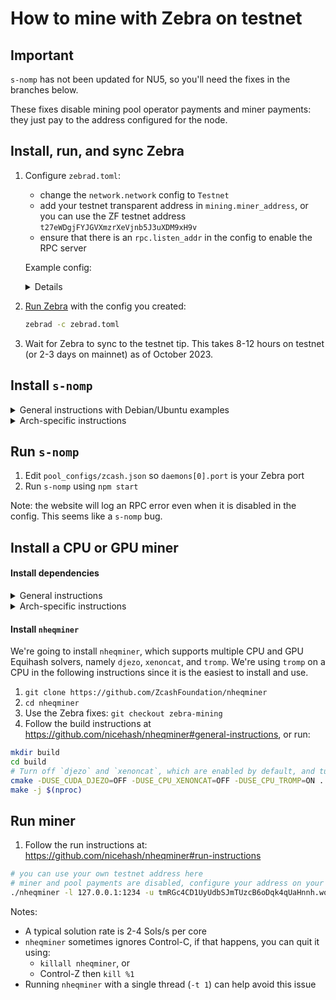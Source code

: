 # How to mine with Zebra on testnet

## Important

`s-nomp` has not been updated for NU5, so you'll need the fixes in the branches below.

These fixes disable mining pool operator payments and miner payments: they just pay to the address configured for the node.

## Install, run, and sync Zebra

1. Configure `zebrad.toml`:

    - change the `network.network` config to `Testnet`
    - add your testnet transparent address in `mining.miner_address`, or you can use the ZF testnet address `t27eWDgjFYJGVXmzrXeVjnb5J3uXDM9xH9v`
    - ensure that there is an `rpc.listen_addr` in the config to enable the RPC server

    Example config:
    <details>

    ```console
    [consensus]
    checkpoint_sync = true

    [mempool]
    eviction_memory_time = '1h'
    tx_cost_limit = 80000000

    [metrics]

    [network]
    crawl_new_peer_interval = '1m 1s'
    initial_mainnet_peers = [
        'dnsseed.z.cash:8233',
        'dnsseed.str4d.xyz:8233',
        'mainnet.seeder.zfnd.org:8233',
        'mainnet.is.yolo.money:8233',
    ]
    initial_testnet_peers = [
        'dnsseed.testnet.z.cash:18233',
        'testnet.seeder.zfnd.org:18233',
        'testnet.is.yolo.money:18233',
    ]
    listen_addr = '0.0.0.0:18233'
    network = 'Testnet'
    peerset_initial_target_size = 25

    [rpc]
    debug_force_finished_sync = false
    parallel_cpu_threads = 1
    listen_addr = '127.0.0.1:18232'

    [state]
    cache_dir = '/home/ar/.cache/zebra'
    delete_old_database = true
    ephemeral = false

    [sync]
    checkpoint_verify_concurrency_limit = 1000
    download_concurrency_limit = 50
    full_verify_concurrency_limit = 20
    parallel_cpu_threads = 0

    [tracing]
    buffer_limit = 128000
    force_use_color = false
    use_color = true
    use_journald = false

    [mining]
    miner_address = 't27eWDgjFYJGVXmzrXeVjnb5J3uXDM9xH9v'
    ```

    </details>

2. [Run Zebra](https://zebra.zfnd.org/user/run.html) with the config you created:
    ```sh
    zebrad -c zebrad.toml
    ```
3. Wait for Zebra to sync to the testnet tip. This takes 8-12 hours on testnet (or 2-3 days on mainnet) as of October 2023.

## Install `s-nomp`

<details><summary>General instructions with Debian/Ubuntu examples</summary>

#### Install dependencies

1. Install `redis` and run it on the default port: <https://redis.io/docs/getting-started/>

    ```sh
    sudo apt install lsb-release
    curl -fsSL https://packages.redis.io/gpg | sudo gpg --dearmor -o /usr/share/keyrings/redis-archive-keyring.gpg

    echo "deb [signed-by=/usr/share/keyrings/redis-archive-keyring.gpg] https://packages.redis.io/deb $(lsb_release -cs) main" | sudo tee /etc/apt/sources.list.d/redis.list

    sudo apt-get update
    sudo apt-get install redis
    redis-server
    ```

2. Install and activate a node version manager (e.g. [`nodenv`](https://github.com/nodenv/nodenv#installation) or [`nvm`](https://github.com/nvm-sh/nvm#installing-and-updating))
3. Install `boost` and `libsodium` development libraries

    ```sh
    sudo apt install libboost-all-dev
    sudo apt install libsodium-dev
    ```

#### Install `s-nomp`

1. `git clone https://github.com/ZcashFoundation/s-nomp`
2. `cd s-nomp`
3. Use the Zebra fixes: `git checkout zebra-mining`
4. Use node 8.11.0:

    ```sh
    nodenv install 8.11.0
    nodenv local 8.11.0
    ```

    or

    ```sh
    nvm install 8.11.0
    nvm use 8.11.0
    ```

5. Update dependencies and install:

    ```sh
    export CXXFLAGS="-std=gnu++17"
    npm update
    npm install
    ```

</details>

<details><summary>Arch-specific instructions</summary>

#### Install `s-nomp`

1. Install Redis, and development libraries required by S-nomp

    ```sh
    sudo pacman -S redis boost libsodium
    ```
    
2. Install `nvm`, Python 3.10 and `virtualenv`

    ```sh
    paru -S python310 nvm
    sudo pacman -S python-virtualenv
    ```

3. Start Redis
    ```sh
    sudo systemctl start redis
    ```

4. Clone the repository

   ```sh
   git clone https://github.com/ZcashFoundation/s-nomp && cd s-nomp
   ```

5. Use Node 10:

    ```sh
    unset npm_config_prefix
    source /usr/share/nvm/init-nvm.sh
    nvm install 10
    nvm use 10
    ```

6. Use Python 3.10

    ```sh
    virtualenv -p 3.10 s-nomp
    source s-nomp/bin/activate
    ```

7. Update dependencies and install:

    ```sh
    npm update
    npm install
    ```

</details>

## Run `s-nomp`

1. Edit `pool_configs/zcash.json` so `daemons[0].port` is your Zebra port
2. Run `s-nomp` using `npm start`

Note: the website will log an RPC error even when it is disabled in the config. This seems like a `s-nomp` bug.

## Install a CPU or GPU miner

#### Install dependencies

<details><summary>General instructions</summary>

1. Install a statically compiled `boost` and `icu`.
2. Install `cmake`.

</details>

<details><summary>Arch-specific instructions</summary>

```sh
sudo pacman -S cmake boost icu
```

</details>

#### Install `nheqminer`

We're going to install `nheqminer`, which supports multiple CPU and GPU Equihash
solvers, namely `djezo`, `xenoncat`, and `tromp`. We're using `tromp` on a CPU
in the following instructions since it is the easiest to install and use.

1. `git clone https://github.com/ZcashFoundation/nheqminer`
2. `cd nheqminer`
3. Use the Zebra fixes: `git checkout zebra-mining`
4. Follow the build instructions at
   <https://github.com/nicehash/nheqminer#general-instructions>, or run:

```sh
mkdir build
cd build
# Turn off `djezo` and `xenoncat`, which are enabled by default, and turn on `tromp` instead.
cmake -DUSE_CUDA_DJEZO=OFF -DUSE_CPU_XENONCAT=OFF -DUSE_CPU_TROMP=ON ..
make -j $(nproc)
```

## Run miner

1. Follow the run instructions at: <https://github.com/nicehash/nheqminer#run-instructions>

```sh
# you can use your own testnet address here
# miner and pool payments are disabled, configure your address on your node to get paid
./nheqminer -l 127.0.0.1:1234 -u tmRGc4CD1UyUdbSJmTUzcB6oDqk4qUaHnnh.worker1 -t 1
```

Notes:

-   A typical solution rate is 2-4 Sols/s per core
-   `nheqminer` sometimes ignores Control-C, if that happens, you can quit it using:
    -   `killall nheqminer`, or
    -   Control-Z then `kill %1`
-   Running `nheqminer` with a single thread (`-t 1`) can help avoid this issue
